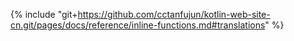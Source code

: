 {% include "git+https://github.com/cctanfujun/kotlin-web-site-cn.git/pages/docs/reference/inline-functions.md#translations" %}
